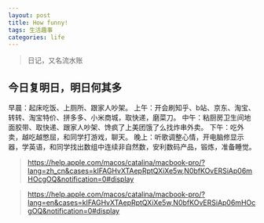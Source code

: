 ```yaml
---
layout: post
title: How funny!
tags: 生活趣事
categories: life
---
```


> 日记，又名流水账

## 今日复明日，明日何其多
早晨：起床吃饭、上厕所、跟家人吵架。
上午：开会刷知乎、b站、京东、淘宝、转转、淘宝特价、拼多多、小米商城，取快递，磨菜刀。
中午：粘厨房卫生间地面胶带、取快递、跟家人吵架、馋疯了上美团饿了么找炸串外卖。
下午：吃外卖，越吃越憋屈，和同学打游戏，聊天。
晚上：听歌调整心情，开电脑修显示器，学英语，和同学找出数组中连续非自然数，安利数码产品，锻炼，准备睡觉。
> https://help.apple.com/macos/catalina/macbook-pro/?lang=zh_cn&cases=kIFAGHvXTAepRptQXiXe5w,N0bfKOvERSiAp06mHOcgOQ&notification=0#display

> https://help.apple.com/macos/catalina/macbook-pro/?lang=en&cases=kIFAGHvXTAepRptQXiXe5w,N0bfKOvERSiAp06mHOcgOQ&notification=0#display